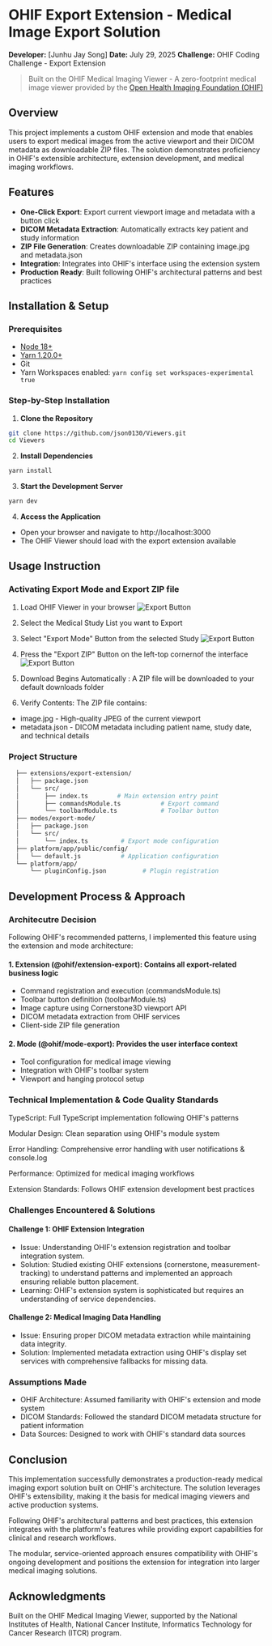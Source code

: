 # OHIF Export Extension - Medical Image Export Solution

**Developer:** [Junhu Jay Song]
**Date:** July 29, 2025
**Challenge:** OHIF Coding Challenge - Export Extension

> Built on the OHIF Medical Imaging Viewer - A zero-footprint medical image viewer provided by the [Open Health Imaging Foundation (OHIF)](https://ohif.org/)

## Overview

This project implements a custom OHIF extension and mode that enables users to export medical images from the active viewport and their DICOM metadata as downloadable ZIP files. The solution demonstrates proficiency in OHIF's extensible architecture, extension development, and medical imaging workflows.

## Features

- **One-Click Export**: Export current viewport image and metadata with a button click
- **DICOM Metadata Extraction**: Automatically extracts key patient and study information
- **ZIP File Generation**: Creates downloadable ZIP containing image.jpg and metadata.json
- **Integration**: Integrates into OHIF's interface using the extension system
- **Production Ready**: Built following OHIF's architectural patterns and best practices

## Installation & Setup

### Prerequisites

- [Node 18+](https://nodejs.org/en/)
- [Yarn 1.20.0+](https://yarnpkg.com/en/docs/install)
- Git
- Yarn Workspaces enabled: `yarn config set workspaces-experimental true`

### Step-by-Step Installation

1. **Clone the Repository**
  ```bash
  git clone https://github.com/json0130/Viewers.git
  cd Viewers
  ```
2. **Install Dependencies**
  ```bash
  yarn install
  ```

3. **Start the Development Server**
  ```bash
  yarn dev
  ```

4. **Access the Application**
- Open your browser and navigate to http://localhost:3000
- The OHIF Viewer should load with the export extension available

## Usage Instruction

### Activating Export Mode and Export ZIP file
1. Load OHIF Viewer in your browser
![Export Button](assets/FrontPage.png)

2. Select the Medical Study List you want to Export
3. Select "Export Mode" Button from the selected Study
![Export Button](assets/FrontPage_ExportMode.png)

4. Press the "Export ZIP" Button on the left-top cornernof the interface
![Export Button](assets/ExportMode_ExportZIP.png)

5. Download Begins Automatically : A ZIP file will be downloaded to your default downloads folder
6. Verify Contents: The ZIP file contains:
- image.jpg - High-quality JPEG of the current viewport
- metadata.json - DICOM metadata including patient name, study date, and technical details

### Project Structure
```bash
  ├── extensions/export-extension/
  │   ├── package.json
  │   └── src/
  │       ├── index.ts        # Main extension entry point
  │       ├── commandsModule.ts           # Export command
  │       └── toolbarModule.ts            # Toolbar button
  ├── modes/export-mode/
  │   ├── package.json
  │   └── src/
  │       └── index.ts         # Export mode configuration
  ├── platform/app/public/config/
  │   └── default.js           # Application configuration
  └── platform/app/
      └── pluginConfig.json          # Plugin registration
```

## Development Process & Approach
### Architecutre Decision
Following OHIF's recommended patterns, I implemented this feature using the extension and mode architecture:

#### 1. Extension (@ohif/extension-export): Contains all export-related business logic

- Command registration and execution (commandsModule.ts)
- Toolbar button definition (toolbarModule.ts)
- Image capture using Cornerstone3D viewport API
- DICOM metadata extraction from OHIF services
- Client-side ZIP file generation

#### 2. Mode (@ohif/mode-export): Provides the user interface context

- Tool configuration for medical image viewing
- Integration with OHIF's toolbar system
- Viewport and hanging protocol setup

### Technical Implementation & Code Quality Standards
TypeScript: Full TypeScript implementation following OHIF's patterns

Modular Design: Clean separation using OHIF's module system

Error Handling: Comprehensive error handling with user notifications & console.log

Performance: Optimized for medical imaging workflows

Extension Standards: Follows OHIF extension development best practices

### Challenges Encountered & Solutions
#### Challenge 1: OHIF Extension Integration
- Issue: Understanding OHIF's extension registration and toolbar integration system.
- Solution: Studied existing OHIF extensions (cornerstone, measurement-tracking) to understand patterns and implemented an approach ensuring reliable button placement.
- Learning: OHIF's extension system is sophisticated but requires an understanding of service dependencies.

#### Challenge 2: Medical Imaging Data Handling
- Issue: Ensuring proper DICOM metadata extraction while maintaining data integrity.
- Solution: Implemented metadata extraction using OHIF's display set services with comprehensive fallbacks for missing data.

### Assumptions Made

- OHIF Architecture: Assumed familiarity with OHIF's extension and mode system
- DICOM Standards: Followed the standard DICOM metadata structure for patient information
- Data Sources: Designed to work with OHIF's standard data sources

## Conclusion
This implementation successfully demonstrates a production-ready medical imaging export solution built on OHIF's architecture. The solution leverages OHIF's extensibility, making it the basis for medical imaging viewers and active production systems.

Following OHIF's architectural patterns and best practices, this extension integrates with the platform's features while providing export capabilities for clinical and research workflows.

The modular, service-oriented approach ensures compatibility with OHIF's ongoing development and positions the extension for integration into larger medical imaging solutions.

## Acknowledgments
Built on the OHIF Medical Imaging Viewer, supported by the National Institutes of Health, National Cancer Institute, Informatics Technology for Cancer Research (ITCR) program.
